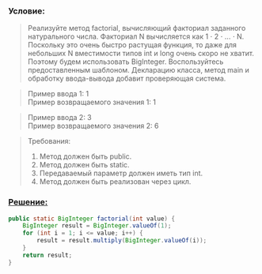 ### Условие:

>Реализуйте метод factorial, вычисляющий факториал заданного натурального числа.
Факториал N вычисляется как 1 ⋅ 2 ⋅ ... ⋅ N.
Поскольку это очень быстро растущая функция, то даже для небольших N вместимости типов int и long очень скоро не хватит. Поэтому будем использовать BigInteger.
Воспользуйтесь предоставленным шаблоном. Декларацию класса, метод main и обработку ввода-вывода добавит проверяющая система.

>Пример ввода 1: 1  
>Пример возвращаемого значения 1: 1   

>Пример ввода 2: 3  
>Пример возвращаемого значения 2: 6

>Требования:
>1. Метод должен быть public.
>2. Метод должен быть static.
>3. Передаваемый параметр должен иметь тип int.
>4. Метод должен быть реализован через цикл.

### [Решение:]()
```java
public static BigInteger factorial(int value) {
    BigInteger result = BigInteger.valueOf(1);
    for (int i = 1; i <= value; i++) {
        result = result.multiply(BigInteger.valueOf(i));
    }
    return result;
}
```
